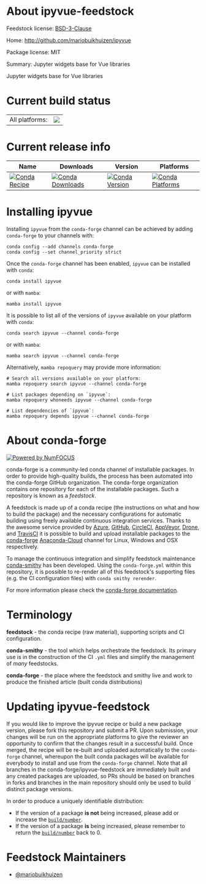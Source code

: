 About ipyvue-feedstock
======================

Feedstock license: [BSD-3-Clause](https://github.com/conda-forge/ipyvue-feedstock/blob/main/LICENSE.txt)

Home: http://github.com/mariobuikhuizen/ipyvue

Package license: MIT

Summary: Jupyter widgets base for Vue libraries

Jupyter widgets base for Vue libraries


Current build status
====================


<table><tr><td>All platforms:</td>
    <td>
      <a href="https://dev.azure.com/conda-forge/feedstock-builds/_build/latest?definitionId=7432&branchName=main">
        <img src="https://dev.azure.com/conda-forge/feedstock-builds/_apis/build/status/ipyvue-feedstock?branchName=main">
      </a>
    </td>
  </tr>
</table>

Current release info
====================

| Name | Downloads | Version | Platforms |
| --- | --- | --- | --- |
| [![Conda Recipe](https://img.shields.io/badge/recipe-ipyvue-green.svg)](https://anaconda.org/conda-forge/ipyvue) | [![Conda Downloads](https://img.shields.io/conda/dn/conda-forge/ipyvue.svg)](https://anaconda.org/conda-forge/ipyvue) | [![Conda Version](https://img.shields.io/conda/vn/conda-forge/ipyvue.svg)](https://anaconda.org/conda-forge/ipyvue) | [![Conda Platforms](https://img.shields.io/conda/pn/conda-forge/ipyvue.svg)](https://anaconda.org/conda-forge/ipyvue) |

Installing ipyvue
=================

Installing `ipyvue` from the `conda-forge` channel can be achieved by adding `conda-forge` to your channels with:

```
conda config --add channels conda-forge
conda config --set channel_priority strict
```

Once the `conda-forge` channel has been enabled, `ipyvue` can be installed with `conda`:

```
conda install ipyvue
```

or with `mamba`:

```
mamba install ipyvue
```

It is possible to list all of the versions of `ipyvue` available on your platform with `conda`:

```
conda search ipyvue --channel conda-forge
```

or with `mamba`:

```
mamba search ipyvue --channel conda-forge
```

Alternatively, `mamba repoquery` may provide more information:

```
# Search all versions available on your platform:
mamba repoquery search ipyvue --channel conda-forge

# List packages depending on `ipyvue`:
mamba repoquery whoneeds ipyvue --channel conda-forge

# List dependencies of `ipyvue`:
mamba repoquery depends ipyvue --channel conda-forge
```


About conda-forge
=================

[![Powered by
NumFOCUS](https://img.shields.io/badge/powered%20by-NumFOCUS-orange.svg?style=flat&colorA=E1523D&colorB=007D8A)](https://numfocus.org)

conda-forge is a community-led conda channel of installable packages.
In order to provide high-quality builds, the process has been automated into the
conda-forge GitHub organization. The conda-forge organization contains one repository
for each of the installable packages. Such a repository is known as a *feedstock*.

A feedstock is made up of a conda recipe (the instructions on what and how to build
the package) and the necessary configurations for automatic building using freely
available continuous integration services. Thanks to the awesome service provided by
[Azure](https://azure.microsoft.com/en-us/services/devops/), [GitHub](https://github.com/),
[CircleCI](https://circleci.com/), [AppVeyor](https://www.appveyor.com/),
[Drone](https://cloud.drone.io/welcome), and [TravisCI](https://travis-ci.com/)
it is possible to build and upload installable packages to the
[conda-forge](https://anaconda.org/conda-forge) [Anaconda-Cloud](https://anaconda.org/)
channel for Linux, Windows and OSX respectively.

To manage the continuous integration and simplify feedstock maintenance
[conda-smithy](https://github.com/conda-forge/conda-smithy) has been developed.
Using the ``conda-forge.yml`` within this repository, it is possible to re-render all of
this feedstock's supporting files (e.g. the CI configuration files) with ``conda smithy rerender``.

For more information please check the [conda-forge documentation](https://conda-forge.org/docs/).

Terminology
===========

**feedstock** - the conda recipe (raw material), supporting scripts and CI configuration.

**conda-smithy** - the tool which helps orchestrate the feedstock.
                   Its primary use is in the construction of the CI ``.yml`` files
                   and simplify the management of *many* feedstocks.

**conda-forge** - the place where the feedstock and smithy live and work to
                  produce the finished article (built conda distributions)


Updating ipyvue-feedstock
=========================

If you would like to improve the ipyvue recipe or build a new
package version, please fork this repository and submit a PR. Upon submission,
your changes will be run on the appropriate platforms to give the reviewer an
opportunity to confirm that the changes result in a successful build. Once
merged, the recipe will be re-built and uploaded automatically to the
`conda-forge` channel, whereupon the built conda packages will be available for
everybody to install and use from the `conda-forge` channel.
Note that all branches in the conda-forge/ipyvue-feedstock are
immediately built and any created packages are uploaded, so PRs should be based
on branches in forks and branches in the main repository should only be used to
build distinct package versions.

In order to produce a uniquely identifiable distribution:
 * If the version of a package **is not** being increased, please add or increase
   the [``build/number``](https://docs.conda.io/projects/conda-build/en/latest/resources/define-metadata.html#build-number-and-string).
 * If the version of a package **is** being increased, please remember to return
   the [``build/number``](https://docs.conda.io/projects/conda-build/en/latest/resources/define-metadata.html#build-number-and-string)
   back to 0.

Feedstock Maintainers
=====================

* [@mariobuikhuizen](https://github.com/mariobuikhuizen/)

